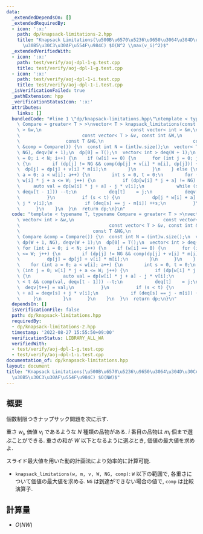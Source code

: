 ```yaml
---
data:
  _extendedDependsOn: []
  _extendedRequiredBy:
  - icon: ':x:'
    path: dp/knapsack-limitations-2.hpp
    title: "Knapsack Limitations(\u500B\u6570\u5236\u9650\u3064\u304D\u30CA\u30C3\u30D7\
      \u30B5\u30C3\u30AF\u554F\u984C) $O(N^2 \\max(v_i)^2)$"
  _extendedVerifiedWith:
  - icon: ':x:'
    path: test/verify/aoj-dpl-1-g.test.cpp
    title: test/verify/aoj-dpl-1-g.test.cpp
  - icon: ':x:'
    path: test/verify/aoj-dpl-1-i.test.cpp
    title: test/verify/aoj-dpl-1-i.test.cpp
  _isVerificationFailed: true
  _pathExtension: hpp
  _verificationStatusIcon: ':x:'
  attributes:
    links: []
  bundledCode: "#line 1 \"dp/knapsack-limitations.hpp\"\ntemplate < typename T, typename\
    \ Compare = greater< T > >\nvector< T > knapsack_limitations(const vector< int\
    \ > &w,\n                                 const vector< int > &m,\n          \
    \                       const vector< T > &v, const int &W,\n                \
    \                 const T &NG,\n                                 const Compare\
    \ &comp = Compare()) {\n  const int N = (int)w.size();\n  vector< T > dp(W + 1,\
    \ NG), deqv(W + 1);\n  dp[0] = T();\n  vector< int > deq(W + 1);\n  for (int i\
    \ = 0; i < N; i++) {\n    if (w[i] == 0) {\n      for (int j = 0; j <= W; j++)\
    \ {\n        if (dp[j] != NG && comp(dp[j] + v[i] * m[i], dp[j])) {\n        \
    \  dp[j] = dp[j] + v[i] * m[i];\n        }\n      }\n    } else {\n      for (int\
    \ a = 0; a < w[i]; a++) {\n        int s = 0, t = 0;\n        for (int j = 0;\
    \ w[i] * j + a <= W; j++) {\n          if (dp[w[i] * j + a] != NG) {\n       \
    \     auto val = dp[w[i] * j + a] - j * v[i];\n            while (s < t && comp(val,\
    \ deqv[t - 1])) --t;\n            deq[t]    = j;\n            deqv[t++] = val;\n\
    \          }\n          if (s < t) {\n            dp[j * w[i] + a] = deqv[s] +\
    \ j * v[i];\n            if (deq[s] == j - m[i]) ++s;\n          }\n        }\n\
    \      }\n    }\n  }\n  return dp;\n}\n"
  code: "template < typename T, typename Compare = greater< T > >\nvector< T > knapsack_limitations(const\
    \ vector< int > &w,\n                                 const vector< int > &m,\n\
    \                                 const vector< T > &v, const int &W,\n      \
    \                           const T &NG,\n                                 const\
    \ Compare &comp = Compare()) {\n  const int N = (int)w.size();\n  vector< T >\
    \ dp(W + 1, NG), deqv(W + 1);\n  dp[0] = T();\n  vector< int > deq(W + 1);\n \
    \ for (int i = 0; i < N; i++) {\n    if (w[i] == 0) {\n      for (int j = 0; j\
    \ <= W; j++) {\n        if (dp[j] != NG && comp(dp[j] + v[i] * m[i], dp[j])) {\n\
    \          dp[j] = dp[j] + v[i] * m[i];\n        }\n      }\n    } else {\n  \
    \    for (int a = 0; a < w[i]; a++) {\n        int s = 0, t = 0;\n        for\
    \ (int j = 0; w[i] * j + a <= W; j++) {\n          if (dp[w[i] * j + a] != NG)\
    \ {\n            auto val = dp[w[i] * j + a] - j * v[i];\n            while (s\
    \ < t && comp(val, deqv[t - 1])) --t;\n            deq[t]    = j;\n          \
    \  deqv[t++] = val;\n          }\n          if (s < t) {\n            dp[j * w[i]\
    \ + a] = deqv[s] + j * v[i];\n            if (deq[s] == j - m[i]) ++s;\n     \
    \     }\n        }\n      }\n    }\n  }\n  return dp;\n}\n"
  dependsOn: []
  isVerificationFile: false
  path: dp/knapsack-limitations.hpp
  requiredBy:
  - dp/knapsack-limitations-2.hpp
  timestamp: '2022-08-27 15:55:50+09:00'
  verificationStatus: LIBRARY_ALL_WA
  verifiedWith:
  - test/verify/aoj-dpl-1-g.test.cpp
  - test/verify/aoj-dpl-1-i.test.cpp
documentation_of: dp/knapsack-limitations.hpp
layout: document
title: "Knapsack Limitations(\u500B\u6570\u5236\u9650\u3064\u304D\u30CA\u30C3\u30D7\
  \u30B5\u30C3\u30AF\u554F\u984C) $O(NW)$"
---
```


## 概要

個数制限つきナップサック問題を次に示す.

重さ $w_i$, 価値 $v_i$ であるような $N$ 種類の品物がある. $i$ 番目の品物は $m_i$ 個まで選ぶことができる. 重さの和が $W$ 以下となるように選ぶとき, 価値の最大値を求めよ.

スライド最大値を用いた動的計画法により効率的に計算可能.

* `knapsack_limitations(w, m, v, W, NG, comp)`: `W` 以下の範囲で, 各重さについて価値の最大値を求める. `NG` は到達ができない場合の値で, `comp` は比較演算子.

## 計算量

* $O(NW)$
